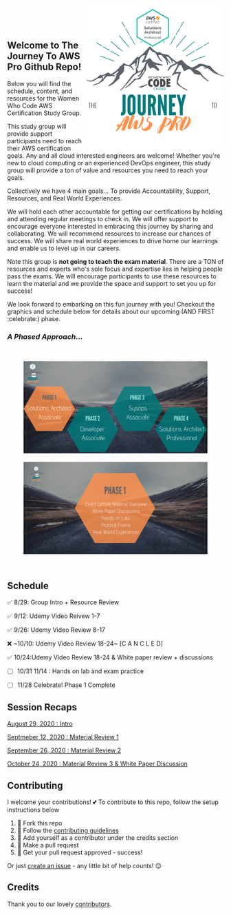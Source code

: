 <a href="https://www.womenwhocode.com/cloud"><img alt="The Journey to AWS Pro." align="right" src="docs/images/group_logo.png"></a><br><br>&nbsp;&nbsp;&nbsp;<br>


## Welcome to The Journey To AWS Pro Github Repo!  

Below you will find the schedule, content, and resources for the Women Who Code AWS Certification Study Group.

This study group will provide support participants need to reach their AWS certification goals. Any and all cloud interested engineers are welcome! Whether you're new to cloud computing or an experienced DevOps engineer, this study group will provide a ton of value and resources you need to reach your goals.

Collectively we have 4 main goals... To provide Accountability, Support, Resources, and Real World Experiences.

We will hold each other accountable for getting our certifications by holding and attending regular meetings to check in.
We will offer support to encourage everyone interested in embracing this journey by sharing and collaborating.
We will recommend resources to increase our chances of success.
We will share real world experiences to drive home our learnings and enable us to level up in our careers.

Note this group is **not going to teach the exam material**. There are a TON of resources and experts who's sole focus and expertise lies in helping people pass the exams. We will encourage participants to use these resources to learn the material and we provide the space and support to set you up for success!

We look forward to embarking on this fun journey with you! Checkout the graphics and schedule below for details about our upcoming (AND FIRST :celebrate:) phase.

### _A Phased Approach..._

<br/>
<p align="center">
  <img alt="The Journey to AWS Pro." src="docs/images/journey2.png" width="85%">
  <br/><br/>
  <img alt="The Journey to AWS Pro." align="center" src="docs/images/journey3.png"  width="85%">
</p>
<br/>


## Schedule


✅ 8/29: Group Intro + Resource Review

✅ 9/12: Udemy Video Reivew 1-7

✅ 9/26: Udemy Video Review 8-17

❌ ~10/10: Udemy Video Review 18-24~ [C A N C L E D]

✅ 10/24:Udemy Video Review 18-24 & White paper review + discussions

- [ ] 10/31 11/14 : Hands on lab and exam practice
- [ ] 11/28 Celebrate! Phase 1 Complete



## Session Recaps

[August 29, 2020 : Intro](study-material/phase1/08-29_introduction)

[Septmeber 12, 2020 : Material Review 1](study-material/phase1/09-12-material-review-part-1)

[September 26, 2020 : Material Review 2](study-material/phase1/09-26-material-review-part-2)

[October 24, 2020 : Material Review 3 & White Paper Discussion](study-material/phase1/10-24-material-review-part-3)

## Contributing

I welcome your contributions! :two_hearts: To contribute to this repo, follow the setup instructions below

1. 🍴 Fork this repo  
2. 🔨 Follow the [contributing guidelines](CONTRIBUTING.md)
3. 👥 Add yourself as a contributor under the credits section
4. 🔧 Make a pull request
5. 🎉 Get your pull request approved - success!

Or just [create an issue](https://github.com/womenwhocode/wwcodecloud/issues) - any little bit of help counts! 😊

## Credits

Thank you to our lovely [contributors](https://github.com/womenwhocode/wwcodecloud/graphs/contributors).
